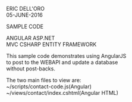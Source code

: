 ERIC DELL'ORO  
05-JUNE-2016  
  
SAMPLE CODE  
  
ANGULAR ASP.NET  
MVC CSHARP ENTITY FRAMEWORK  
  
This sample code demonstrates using AngularJS  
to post to the WEBAPI and update a database  
without post-backs.  
  
The two main files to view are:  
~/scripts/contact-code.js(Angular)  
~/views/contact/index.cshtml(Angular HTML)  
  



